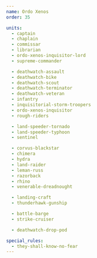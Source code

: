 ```yaml
---
name: Ordo Xenos
order: 35

units:
  - captain
  - chaplain
  - commissar
  - librarian
  - ordo-xenos-inquisitor-lord
  - supreme-commander

  - deathwatch-assault
  - deathwatch-bike
  - deathwatch-scout
  - deathwatch-terminator
  - deathwatch-veteran
  - infantry
  - inquisitorial-storm-troopers
  - ordo-xenos-inquisitor
  - rough-riders

  - land-speeder-tornado
  - land-speeder-typhoon
  - sentinel

  - corvus-blackstar
  - chimera
  - hydra
  - land-raider
  - leman-russ
  - razorback
  - rhino
  - venerable-dreadnought

  - landing-craft
  - thunderhawk-gunship

  - battle-barge
  - strike-cruiser

  - deathwatch-drop-pod

special_rules:
  - they-shall-know-no-fear
---
```

